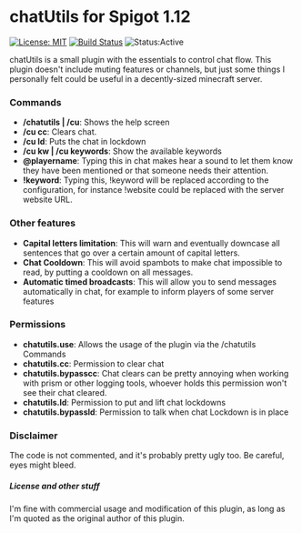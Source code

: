 # chatUtils for Spigot 1.12

[![License: MIT](https://img.shields.io/badge/License-MIT-yellow.svg)](https://opensource.org/licenses/MIT) [![Build Status](https://travis-ci.org/Penaz91/chatUtils.svg?branch=master)](https://travis-ci.org/Penaz91/chatUtils) ![Status:Active](https://img.shields.io/badge/Project_Status-Active-brightgreen.svg)

chatUtils is a small plugin with the essentials to control chat flow.
This plugin doesn't include muting features or channels, but just some things
I personally felt could be useful in a decently-sized minecraft server.

### Commands

- **/chatutils | /cu**: Shows the help screen
- **/cu cc**: Clears chat.
- **/cu ld**: Puts the chat in lockdown
- **/cu kw | /cu keywords**: Show the available keywords
- **@playername**: Typing this in chat makes <playername> hear a sound to let them
know they have been mentioned or that someone needs their attention.
- **!keyword**: Typing this, !keyword will be replaced according to the configuration,
 for instance !website could be replaced with the server website URL.

### Other features

- **Capital letters limitation**: This will warn and eventually downcase all sentences
that go over a certain amount of capital letters.
- **Chat Cooldown**: This will avoid spambots to make chat impossible to read, by
putting a cooldown on all messages.
- **Automatic timed broadcasts**: This will allow you to send messages automatically in chat, for example to inform players of some server features

### Permissions

- **chatutils.use**: Allows the usage of the plugin via the /chatutils Commands
- **chatutils.cc**: Permission to clear chat
- **chatutils.bypasscc**: Chat clears can be pretty annoying when working with
prism or other logging tools, whoever holds this permission won't see their chat
cleared.
- **chatutils.ld**: Permission to put and lift chat lockdowns
- **chatutils.bypassld**: Permission to talk when chat Lockdown is in place

### Disclaimer
The code is not commented, and it's probably pretty ugly too. Be careful, eyes might bleed.

##### License and other stuff
I'm fine with commercial usage and modification of this plugin, as long as I'm quoted
as the original author of this plugin.
